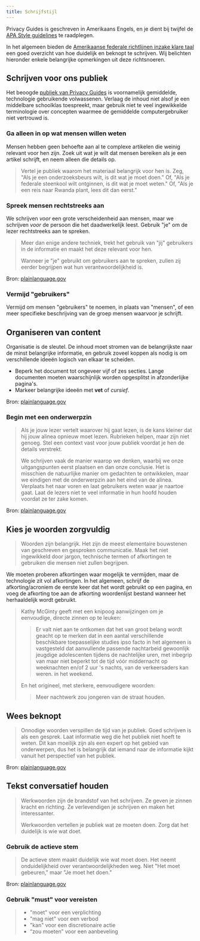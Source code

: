 ```yaml
---
title: Schrijfstijl
---
```


Privacy Guides is geschreven in Amerikaans Engels, en je dient bij twijfel de [APA Style guidelines](https://apastyle.apa.org/style-grammar-guidelines/grammar) te raadplegen.

In het algemeen bieden de [Amerikaanse federale richtlijnen inzake klare taal](https://www.plainlanguage.gov/guidelines/) een goed overzicht van hoe duidelijk en beknopt te schrijven. Wij belichten hieronder enkele belangrijke opmerkingen uit deze richtsnoeren.

## Schrijven voor ons publiek

Het beoogde [publiek van Privacy Guides](https://www.plainlanguage.gov/guidelines/audience/) is voornamelijk gemiddelde, technologie gebruikende volwassenen. Verlaag de inhoud niet alsof je een middelbare schoolklas toespreekt, maar gebruik niet te veel ingewikkelde terminologie over concepten waarmee de gemiddelde computergebruiker niet vertrouwd is.

### Ga alleen in op wat mensen willen weten

Mensen hebben geen behoefte aan al te complexe artikelen die weinig relevant voor hen zijn. Zoek uit wat je wilt dat mensen bereiken als je een artikel schrijft, en neem alleen die details op.

> Vertel je publiek waarom het materiaal belangrijk voor hen is. Zeg, "Als je een onderzoeksbeurs wilt, is dit wat je moet doen." Of, "Als je federale steenkool wilt ontginnen, is dit wat je moet weten." Of, "Als je een reis naar Rwanda plant, lees dit dan eerst."

### Spreek mensen rechtstreeks aan

We schrijven *voor* een grote verscheidenheid aan mensen, maar we schrijven *voor* de persoon die het daadwerkelijk leest. Gebruik "je" om de lezer rechtstreeks aan te spreken.

> Meer dan enige andere techniek, trekt het gebruik van "jij" gebruikers in de informatie en maakt het deze relevant voor hen.
> 
> Wanneer je "je" gebruikt om gebruikers aan te spreken, zullen zij eerder begrijpen wat hun verantwoordelijkheid is.

Bron: [plainlanguage.gov](https://www.plainlanguage.gov/guidelines/audience/address-the-user/)

### Vermijd "gebruikers"

Vermijd om mensen "gebruikers" te noemen, in plaats van "mensen", of een meer specifieke beschrijving van de groep mensen waarvoor je schrijft.

## Organiseren van content

Organisatie is de sleutel. De inhoud moet stromen van de belangrijkste naar de minst belangrijke informatie, en gebruik zoveel koppen als nodig is om verschillende ideeën logisch van elkaar te scheiden.

- Beperk het document tot ongeveer vijf of zes secties. Lange documenten moeten waarschijnlijk worden opgesplitst in afzonderlijke pagina's.
- Markeer belangrijke ideeën met **vet** of *cursief*.

Bron: [plainlanguage.gov](https://www.plainlanguage.gov/guidelines/design/)

### Begin met een onderwerpzin

> Als je jouw lezer vertelt waarover hij gaat lezen, is de kans kleiner dat hij jouw alinea opnieuw moet lezen. Rubrieken helpen, maar zijn niet genoeg. Stel een context vast voor jouw publiek voordat je hen de details verstrekt.
> 
> We schrijven vaak de manier waarop we denken, waarbij we onze uitgangspunten eerst plaatsen en dan onze conclusie. Het is misschien de natuurlijke manier om gedachten te ontwikkelen, maar we eindigen met de onderwerpzin aan het eind van de alinea. Verplaats het naar voren en laat gebruikers weten waar je naartoe gaat. Laat de lezers niet te veel informatie in hun hoofd houden voordat ze ter zake komen.

Bron: [plainlanguage.gov](https://www.plainlanguage.gov/guidelines/organize/have-a-topic-sentence/)

## Kies je woorden zorgvuldig

> Woorden zijn belangrijk. Het zijn de meest elementaire bouwstenen van geschreven en gesproken communicatie. Maak het niet ingewikkeld door jargon, technische termen of afkortingen te gebruiken die mensen niet zullen begrijpen.

We moeten proberen afkortingen waar mogelijk te vermijden, maar de technologie zit vol afkortingen. In het algemeen, schrijf de afkorting/acroniem de eerste keer dat het wordt gebruikt op een pagina, en voeg de afkorting toe aan de afkorting woordenlijst bestand wanneer het herhaaldelijk wordt gebruikt.

> Kathy McGinty geeft met een knipoog aanwijzingen om je eenvoudige, directe zinnen op te leuken:
> 
> > Er valt niet aan te ontkomen dat het van groot belang wordt geacht op te merken dat in een aantal verschillende beschikbare toepasselijke studies ipso facto in het algemeen is vastgesteld dat aanvullende passende nachtarbeid gewoonlijk jeugdige adolescenten tijdens de nachtelijke uren, met inbegrip van maar niet beperkt tot de tijd vóór middernacht op weeknachten en/of 2 uur 's nachts, van de verkeersaders kan weren. in het weekend.
> 
> En het origineel, met sterkere, eenvoudigere woorden:
> 
> > Meer nachtwerk zou jongeren van de straat houden.

## Wees beknopt

> Onnodige woorden verspillen de tijd van je publiek. Goed schrijven is als een gesprek. Laat informatie weg die het publiek niet hoeft te weten. Dit kan moeilijk zijn als een expert op het gebied van onderwerpen, dus het is belangrijk dat iemand naar de informatie kijkt vanuit het perspectief van het publiek.

Bron: [plainlanguage.gov](https://www.plainlanguage.gov/guidelines/concise/)

## Tekst conversatief houden

> Werkwoorden zijn de brandstof van het schrijven. Ze geven je zinnen kracht en richting. Ze verlevendigen je schrijven en maken het interessanter.
> 
> Werkwoorden vertellen je publiek wat ze moeten doen. Zorg dat het duidelijk is wie wat doet.

### Gebruik de actieve stem

> De actieve stem maakt duidelijk wie wat moet doen. Het neemt onduidelijkheid over verantwoordelijkheden weg. Niet "Het moet gebeuren," maar "Je moet het doen."

Bron: [plainlanguage.gov](https://www.plainlanguage.gov/guidelines/conversational/use-active-voice/)

### Gebruik "must" voor vereisten

> - "moet" voor een verplichting
> - "mag niet" voor een verbod
> - "kan" voor een discretionaire actie
> - “zou moeten” voor een aanbeveling
